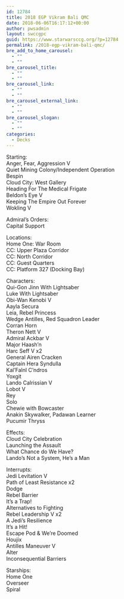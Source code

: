 ```yaml
---
id: 12784
title: 2018 EGP Vikram Bali QMC
date: 2018-06-06T16:17:12+00:00
author: pwsadmin
layout: swccgpc
guid: https://www.starwarsccg.org/?p=12784
permalink: /2018-egp-vikram-bali-qmc/
bre_add_to_home_carousel:
  - ""
  - ""
bre_carousel_title:
  - ""
  - ""
bre_carousel_link:
  - ""
  - ""
bre_carousel_external_link:
  - ""
  - ""
bre_carousel_slogan:
  - ""
  - ""
categories:
  - Decks
---
```

Starting:  
Anger, Fear, Aggression V  
Quiet Mining Colony/Independent Operation  
Bespin  
Cloud City: West Gallery  
Heading For The Medical Frigate  
Beldon&#8217;s Eye V  
Keeping The Empire Out Forever  
Wokling V

Admiral’s Orders:  
Capital Support

Locations:  
Home One: War Room  
CC: Upper Plaza Corridor  
CC: North Corridor  
CC: Guest Quarters  
CC: Platform 327 (Docking Bay)

Characters:  
Qui-Gon Jinn With Lightsaber  
Luke With Lightsaber  
Obi-Wan Kenobi V  
Aayla Secura  
Leia, Rebel Princess  
Wedge Antilles, Red Squadron Leader  
Corran Horn  
Theron Nett V  
Admiral Ackbar V  
Major Haash&#8217;n  
Harc Seff V x2  
General Airen Cracken  
Captain Hera Syndulla  
Kal&#8217;Falnl C&#8217;ndros  
Yoxgit  
Lando Calrissian V  
Lobot V  
Rey  
Solo  
Chewie with Bowcaster  
Anakin Skywalker, Padawan Learner  
Pucumir Thryss

Effects:  
Cloud City Celebration  
Launching the Assault  
What Chance do We Have?  
Lando&#8217;s Not a System, He&#8217;s a Man

Interrupts:  
Jedi Levitation V  
Path of Least Resistance x2  
Dodge  
Rebel Barrier  
It&#8217;s a Trap!  
Alternatives to Fighting  
Rebel Leadership V x2  
A Jedi&#8217;s Resilience  
It&#8217;s a Hit!  
Escape Pod & We&#8217;re Doomed  
Houjix  
Antilles Maneuver V  
Alter  
Inconsequential Barriers

Starships:  
Home One  
Overseer  
Spiral